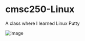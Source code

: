 # cmsc250-Linux
A class where I  learned Linux Putty

![image](https://github.com/user-attachments/assets/9e190538-cca6-453d-85c5-68b9bd534024)
